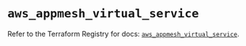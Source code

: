 # `aws_appmesh_virtual_service`

Refer to the Terraform Registry for docs: [`aws_appmesh_virtual_service`](https://registry.terraform.io/providers/hashicorp/aws/5.43.0/docs/resources/appmesh_virtual_service).
